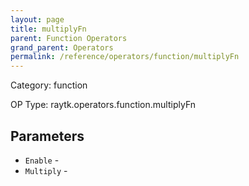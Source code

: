 ```yaml
---
layout: page
title: multiplyFn
parent: Function Operators
grand_parent: Operators
permalink: /reference/operators/function/multiplyFn
---
```


Category: function

OP Type: raytk.operators.function.multiplyFn

## Parameters

* `Enable` - 
* `Multiply` -
